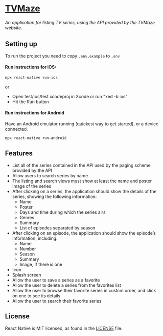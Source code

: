 # [TVMaze](https://www.tvmaze.com/)

###### An application for listing TV series, using the API provided by the TVMaze website.

## Setting up

To run the project you need to copy `.env.example` to `.env`

#### Run instructions for iOS:

 ```bash
npx react-native run-ios
```

or

- Open test/ios/test.xcodeproj in Xcode or run "xed -b ios"
- Hit the Run button

#### Run instructions for Android

Have an Android emulator running (quickest way to get started), or a device connected.

 ```bash
npx react-native run-android
```

## Features

- List all of the series contained in the API used by the paging scheme provided by the API
- Allow users to search series by name
- The listing and search views must show at least the name and poster image of the series
- After clicking on a series, the application should show the details of the series, showing the following information:
    - Name
    - Poster
    - Days and time during which the series airs
    - Genres
    - Summary
    - List of episodes separated by season
- After clicking on an episode, the application should show the episode’s information, including:
    - Name
    - Number
    - Season
    - Summary
    - Image, if there is one
- Icon
- Splash screen
- Allow the user to save a series as a favorite
- Allow the user to delete a series from the favorites list
- Allow the user to browse their favorite series in custom order, and click on one to see its details
- Allow the user to search their favorite series

## License

React Native is MIT licensed, as found in the [LICENSE](https://github.com/maykonmichel/tv-maze/blob/master/LICENSE) file.


